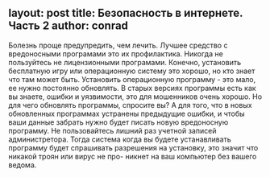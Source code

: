 layout: post
title: Безопасность в интернете. Часть 2
author: conrad
---

Болезнь проще предупредить, чем лечить. Лучшее средство с вредоносными
програмами это их профилактика. Никогда не пользуйтесь не лицензионными
програмами. Конечно, установить бесплатную игру или операционную
систему это хорошо, но кто знает что там может быть. Установить
операционную программу - это мало, ее нужно постоянно обновлять. В
старых версиях программы есть как вы знаете, ошибки и уязвимости, это
для мошенников очень хорошо.  Но для чего обновлять программы, спросите
вы? А для того, что в новых обновленных программах устранены предыдущие
ошибки, и чтобы ваши данные забрать нужно будет писать новую вредоносную
программу. Не пользовайтесь лишний раз учетной записей администретора.
Тогда система когда вы будете устанавливать программу будет спрашивать
разрешения на установку, это значит что никакой троян или вирус не про-
никнет на ваш компьютер без вашего ведома.
